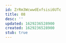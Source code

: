 ```yaml
---
id: ZrRm3WcwwdExfsisi6UTc
title: 08
desc: ''
updated: 1629236528900
created: 1629236528900
stub: true
---
```


